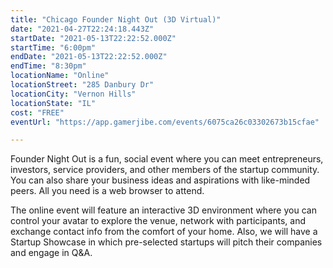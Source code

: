 ```yaml
---
title: "Chicago Founder Night Out (3D Virtual)"
date: "2021-04-27T22:24:18.443Z"
startDate: "2021-05-13T22:22:52.000Z"
startTime: "6:00pm"
endDate: "2021-05-13T22:22:52.000Z"
endTime: "8:30pm"
locationName: "Online"
locationStreet: "285 Danbury Dr"
locationCity: "Vernon Hills"
locationState: "IL"
cost: "FREE"
eventUrl: "https://app.gamerjibe.com/events/6075ca26c03302673b15cfae"

---
```


Founder Night Out is a fun, social event where you can meet entrepreneurs, investors, service providers, and other members of the startup community. You can also share your business ideas and aspirations with like-minded peers. All you need is a web browser to attend.

The online event will feature an interactive 3D environment where you can control your avatar to explore the venue, network with participants, and exchange contact info from the comfort of your home. Also, we will have a Startup Showcase in which pre-selected startups will pitch their companies and engage in Q&A.

